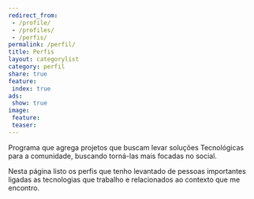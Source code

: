 ```yaml
--- 
redirect_from: 
 - /profile/
 - /profiles/
 - /perfis/
permalink: /perfil/
title: Perfis
layout: categorylist
category: perfil
share: true 
feature:
 index: true
ads:
 show: true
image:
 feature:  
 teaser:  
---
```


Programa que agrega projetos que buscam levar soluções Tecnológicas para a comunidade, buscando torná-las mais focadas no social. 

<!--more-->

Nesta página listo os perfis que tenho levantado de pessoas importantes ligadas as tecnologias que trabalho e relacionados ao contexto que me encontro.
